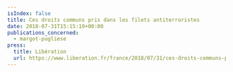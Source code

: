 ```yaml
---
isIndex: false
title: Ces droits communs pris dans les filets antiterroristes
date: 2018-07-31T15:15:19+00:00
publications_concerned:
  - margot-pugliese
press:
  title: Libération
  url: https://www.liberation.fr/france/2018/07/31/ces-droits-communs-pris-dans-les-filets-antiterroristes-mon-client-me-dit-toujours-ce-costume-est-tr_1669776
---
```

